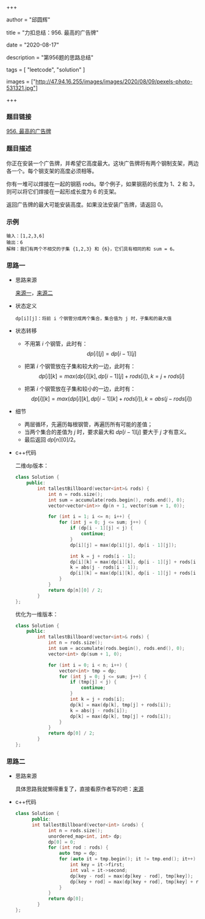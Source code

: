 +++

author = "邱圆辉"

title = "力扣总结：956. 最高的广告牌"

date = "2020-08-17"

description = "第956题的思路总结"

tags = [
    "leetcode", "solution"
]

images = ["http://47.94.16.255/images/images/2020/08/09/pexels-photo-531321.jpg"]

+++

### 题目链接

[956. 最高的广告牌](https://leetcode-cn.com/problems/tallest-billboard/)

### 题目描述

你正在安装一个广告牌，并希望它高度最大。这块广告牌将有两个钢制支架，两边各一个。每个钢支架的高度必须相等。

你有一堆可以焊接在一起的钢筋 rods。举个例子，如果钢筋的长度为 1、2 和 3，则可以将它们焊接在一起形成长度为 6 的支架。

返回广告牌的最大可能安装高度。如果没法安装广告牌，请返回 0。

### 示例

```
输入：[1,2,3,6]
输出：6
解释：我们有两个不相交的子集 {1,2,3} 和 {6}，它们具有相同的和 sum = 6。
```

### 思路一

- 思路来源

  [来源一](https://leetcode-cn.com/problems/tallest-billboard/solution/leetcode-956-dong-tai-gui-hua-qiu-jie-by-ck0825/)，[来源二](https://leetcode-cn.com/problems/tallest-billboard/solution/dong-tai-gui-hua-jian-dan-yi-dong-de-1wei-dp-by-ch/)

- 状态定义

  ```
  dp[i][j]：将前 i 个钢管分成两个集合，集合值为 j 时，子集和的最大值
  ```

- 状态转移

  - 不用第 $i$ 个钢管，此时有：
    $$
    dp[i][j] = dp[i - 1][j]
    $$
    

  - 把第 $i$ 个钢管放在子集和较大的一边，此时有：
    $$
    dp[i][k] = max(dp[i][k], dp[i - 1][j] + rods[i]), k = j + rods[i]
    $$

  - 把第 $i$ 个钢管放在子集和较小的一边，此时有：
    $$
    dp[i][k] = max(dp[i][k], dp[i - 1][k] + rods[i]), k = abs(j - rods[i])
    $$

- 细节

  - 两层循环，先遍历每根钢管，再遍历所有可能的差值；
  - 当两个集合的差值为 $j$ 时，要求最大和 $dp[i - 1][j]$ 要大于 $j$ 才有意义。
  - 最后返回 $dp[n][0] / 2$。

- c++代码

  二维dp版本：

  ```c++
  class Solution {
      public:
          int tallestBillboard(vector<int>& rods) {
              int n = rods.size();
              int sum = accumulate(rods.begin(), rods.end(), 0);
              vector<vector<int>> dp(n + 1, vector(sum + 1, 0));
  
              for (int i = 1; i <= n; i++) {
                  for (int j = 0; j <= sum; j++) {
                      if (dp[i - 1][j] < j) {
                          continue;
                      }
                      dp[i][j] = max(dp[i][j], dp[i - 1][j]);
  
                      int k = j + rods[i - 1];
                      dp[i][k] = max(dp[i][k], dp[i - 1][j] + rods[i - 1]);
                      k = abs(j - rods[i - 1]);
                      dp[i][k] = max(dp[i][k], dp[i - 1][j] + rods[i - 1]);
                  }
              }
              return dp[n][0] / 2;
          }
  };
  ```

  优化为一维版本：

  ```c++
  class Solution {
      public:
          int tallestBillboard(vector<int>& rods) {
              int n = rods.size();
              int sum = accumulate(rods.begin(), rods.end(), 0);
              vector<int> dp(sum + 1, 0);
  
              for (int i = 0; i < n; i++) {
                  vector<int> tmp = dp;
                  for (int j = 0; j <= sum; j++) {
                      if (tmp[j] < j) {
                          continue;
                      }
                      int k = j + rods[i];
                      dp[k] = max(dp[k], tmp[j] + rods[i]);
                      k = abs(j - rods[i]);
                      dp[k] = max(dp[k], tmp[j] + rods[i]);
                  }
              }
              return dp[0] / 2;
          }
  };
  ```

### 思路二

- 思路来源

  具体思路我就懒得重复了，直接看原作者写的吧：[来源](https://leetcode-cn.com/problems/tallest-billboard/solution/yi-quan-ji-ben-mei-shuo-ming-bai-de-zhe-pian-kan-l/)

- c++代码

  ```c++
  class Solution {
    	public:
      	int tallestBillboard(vector<int> &rods) {
              int n = rods.size();
              unordered_map<int, int> dp;
              dp[0] = 0;
              for (int rod : rods) {
                  auto tmp = dp;
                  for (auto it = tmp.begin(); it != tmp.end(); it++) {
                      int key = it->first;
                      int val = it->second;
                      dp[key - rod] = max(dp[key - rod], tmp[key]);
                      dp[key + rod] = max(dp[key + rod], tmp[key] + rod);
                  }
              }
              return dp[0];
          }
  };
  ```

  

  